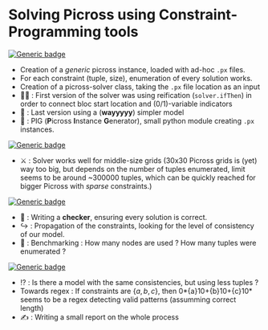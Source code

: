# Solving Picross using Constraint-Programming tools

[![Generic badge](https://img.shields.io/badge/PICROSS-DONE-chartreuse.svg)](https://shields.io/)
- Creation of a _generic_ picross instance, loaded with ad-hoc `.px` files.
- For each constraint (tuple, size), enumeration of every solution works.
- Creation of a picross-solver class, taking the `.px` file location as an input
- 😮‍💨 : First version of the solver was using reification (`solver.ifThen`) in order to connect bloc start location and (0/1)-variable indicators
- 🥳 : Last version using a (**wayyyyy**) simpler model
- 🐖 : PIG (**P**icross **I**nstance **G**enerator), small python module creating `.px` instances.

[![Generic badge](https://img.shields.io/badge/PICROSS-FIXME-orange.svg)](https://shields.io/)
- ⚔️ : Solver works well for middle-size grids (30x30 Picross grids is (yet) way too big, but depends on the number of tuples enumerated, limit seems to be around ~300000 tuples, which can be quickly reached for bigger Picross with _sparse_ constraints.)

[![Generic badge](https://img.shields.io/badge/PICROSS-TODO-informational.svg)](https://shields.io/)
- 🧠 : Writing a **checker**, ensuring every solution is correct.
- ↪️ : Propagation of the constraints, looking for the level of consistency of our model.
- 🚅 : Benchmarking : How many nodes are used ? How many tuples were enumerated ?

[![Generic badge](https://img.shields.io/badge/PICROSS-NEXT-8A2BE2.svg)](https://shields.io/)
- ⁉️ : Is there a model with the same consistencies, but using less tuples ?
- Towards regex : If constraints are $\{a, b, c\}$, then 0*{a}10+{b}10+{c}10* seems to be a regex detecting valid patterns (assumming correct length)
- ✍️ : Writing a small report on the whole process
